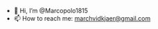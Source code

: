 - 👋 Hi, I’m @Marcopolo1815
- 📫 How to reach me: marchvidkjaer@gmail.com

<!---
Marcopolo1815/Marcopolo1815 is a ✨ special ✨ repository because its `README.md` (this file) appears on your GitHub profile.
You can click the Preview link to take a look at your changes.
--->
